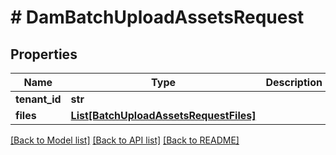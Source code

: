 # # DamBatchUploadAssetsRequest


## Properties 


Name | Type | Description | Notes
------------ | ------------- | ------------- | -------------
**tenant_id**| **str** |   |
**files**| [**List[BatchUploadAssetsRequestFiles]**](BatchUploadAssetsRequestFiles.md) |   |


[[Back to Model list]](../../README.md#models) [[Back to API list]](../../README.md#endpoints) [[Back to README]](../../README.md)

